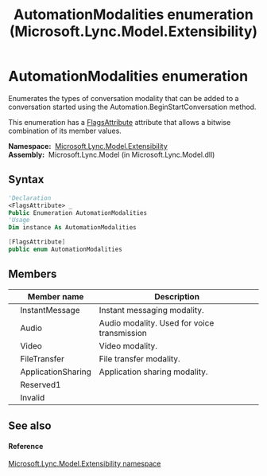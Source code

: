 ﻿---
title: AutomationModalities enumeration (Microsoft.Lync.Model.Extensibility)
TOCTitle: AutomationModalities enumeration
ms:assetid: T:Microsoft.Lync.Model.Extensibility.AutomationModalities_DI_3_UC_OCS14MrefLyncWPF
ms:mtpsurl: https://msdn.microsoft.com/en-us/library/microsoft.lync.model.extensibility.automationmodalities_di_3_uc_ocs14mreflyncwpf(v=office.15)
ms:contentKeyID: 48589336
ms.date: 07/28/2014
mtps_version: v=office.15
f1_keywords:
- Microsoft.Lync.Model.Extensibility.AutomationModalities
- Microsoft.Lync.Model.Extensibility.AutomationModalities.ApplicationSharing
- Microsoft.Lync.Model.Extensibility.AutomationModalities.Audio
- Microsoft.Lync.Model.Extensibility.AutomationModalities.FileTransfer
- Microsoft.Lync.Model.Extensibility.AutomationModalities.Video
- Microsoft.Lync.Model.Extensibility.AutomationModalities.Invalid
- Microsoft.Lync.Model.Extensibility.AutomationModalities.InstantMessage
- Microsoft.Lync.Model.Extensibility.AutomationModalities.Reserved1
dev_langs:
- CSharp
- JScript
- VB
- other
---

# AutomationModalities enumeration

Enumerates the types of conversation modality that can be added to a conversation started using the Automation.BeginStartConversation method.

This enumeration has a [FlagsAttribute](http://msdn2.microsoft.com/en-us/library/dk06fkbc) attribute that allows a bitwise combination of its member values.

**Namespace:**  [Microsoft.Lync.Model.Extensibility](microsoft-lync-model-extensibility-namespace_2.md)  
**Assembly:**  Microsoft.Lync.Model (in Microsoft.Lync.Model.dll)

## Syntax

``` vb
'Declaration
<FlagsAttribute> _
Public Enumeration AutomationModalities
'Usage
Dim instance As AutomationModalities
```

``` csharp
[FlagsAttribute]
public enum AutomationModalities
```

## Members

<table>
<thead>
<tr class="header">
<th></th>
<th>Member name</th>
<th>Description</th>
</tr>
</thead>
<tbody>
<tr class="odd">
<td></td>
<td>InstantMessage</td>
<td>Instant messaging modality.</td>
</tr>
<tr class="even">
<td></td>
<td>Audio</td>
<td>Audio modality. Used for voice transmission</td>
</tr>
<tr class="odd">
<td></td>
<td>Video</td>
<td>Video modality.</td>
</tr>
<tr class="even">
<td></td>
<td>FileTransfer</td>
<td>File transfer modality.</td>
</tr>
<tr class="odd">
<td></td>
<td>ApplicationSharing</td>
<td>Application sharing modality.</td>
</tr>
<tr class="even">
<td></td>
<td>Reserved1</td>
<td></td>
</tr>
<tr class="odd">
<td></td>
<td>Invalid</td>
<td></td>
</tr>
</tbody>
</table>


## See also

#### Reference

[Microsoft.Lync.Model.Extensibility namespace](microsoft-lync-model-extensibility-namespace_2.md)

